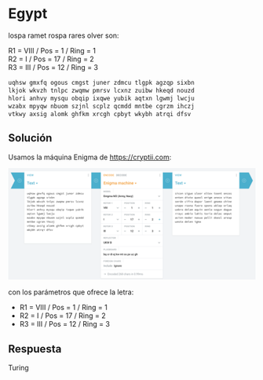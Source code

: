 # Egypt

lospa ramet rospa rares olver son:

R1 = VIII / Pos = 1 / Ring = 1<br>
R2 = I / Pos = 17 / Ring = 2<br>
R3 = III / Pos = 12 / Ring = 3

```
uqhsw gmxfq ogous cmgst juner zdmcu tlgpk agzqp sixbn
lkjok wkvzh tnlpc zwqmw pmrsv lcxnz zuibw hkeqd nouzd
hlori anhvy mysqu obqip ixqwe yubik aqtxn lgwmj lwcju
wzabx mpyqw nbuom szjnl scplz qcmdd mntbe cgrzm ihczj
vtkwy axsig alomk ghfkm xrcgh cpbyt wkybh atrqi dfsv
```

## Solución

Usamos la máquina Enigma de https://cryptii.com:

![](enigma.png)

con los parámetros que ofrece la letra:

* R1 = VIII / Pos = 1 / Ring = 1
* R2 = I / Pos = 17 / Ring = 2
* R3 = III / Pos = 12 / Ring = 3

## Respuesta

Turing

